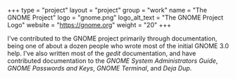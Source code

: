 +++
type = "project"
layout = "project"
group = "work"
name = "The GNOME Project"
logo = "gnome.png"
logo_alt_text = "The GNOME Project Logo"
website = "https://gnome.org"
weight = "20"
+++

I've contributed to the GNOME project primarily through documentation, being
one of about a dozen people who wrote most of the initial GNOME 3.0 help.
I've also written most of the *gedit* documentation, and have contributed
documentation to the *GNOME System Administrators Guide*,
*GNOME Passwords and Keys*, *GNOME Terminal*, and *Deja Dup*.
